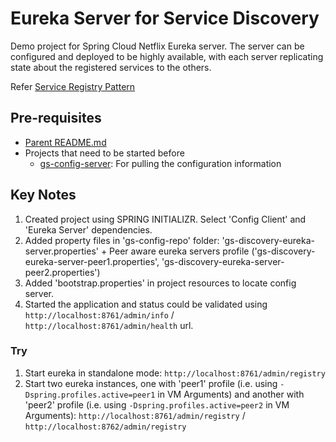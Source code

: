 # Eureka Server for Service Discovery

Demo project for Spring Cloud Netflix Eureka server. The server can be configured and deployed to be highly available, with each server replicating state about the registered services to the others.

Refer [Service Registry Pattern](http://microservices.io/patterns/service-registry.html)

## Pre-requisites

* [Parent README.md](../README.md)
* Projects that need to be started before
	- [gs-config-server](../gs-config-server/README.md): For pulling the configuration information

## Key Notes

1. Created project using SPRING INITIALIZR. Select 'Config Client' and 'Eureka Server' dependencies.
2. Added property files in 'gs-config-repo' folder: 'gs-discovery-eureka-server.properties' + Peer aware eureka servers profile ('gs-discovery-eureka-server-peer1.properties', 'gs-discovery-eureka-server-peer2.properties')
3. Added 'bootstrap.properties' in project resources to locate config server.
4. Started the application and status could be validated using `http://localhost:8761/admin/info` / `http://localhost:8761/admin/health` url.

### Try

1. Start eureka in standalone mode: `http://localhost:8761/admin/registry`
2. Start two eureka instances, one with 'peer1' profile (i.e. using `-Dspring.profiles.active=peer1` in VM Arguments) and another with 'peer2' profile (i.e. using `-Dspring.profiles.active=peer2` in VM Arguments): `http://localhost:8761/admin/registry` / `http://localhost:8762/admin/registry`